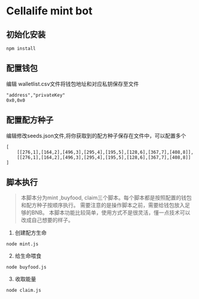 # Cellalife mint bot

## 初始化安装

``` 
npm install
```

## 配置钱包

编辑 walletlist.csv文件将钱包地址和对应私钥保存至文件
```
"address","privateKey"
0x0,0x0
```

## 配置配方种子

编辑修改seeds.json文件,将你获取到的配方种子保存在文件中，可以配置多个
```
[
    [[276,1],[164,2],[496,3],[295,4],[195,5],[128,6],[367,7],[408,8]],
    [[276,1],[164,2],[496,3],[295,4],[195,5],[128,6],[367,7],[408,8]]
]
```

## 脚本执行

> 本脚本分为mint ,buyfood, claim三个脚本。每个脚本都是按照配置的钱包和配方种子按顺序执行。 
> 需要注意的是操作脚本之前，需要给钱包放入足够的BNB。
> 本脚本功能比较简单，使用方式不是很灵活，懂一点技术可以改成自己想要的样子。

1. 创建配方生命
```
node mint.js
```
2. 给生命喂食
```
node buyfood.js
```
3. 收取能量
```
node claim.js
```
